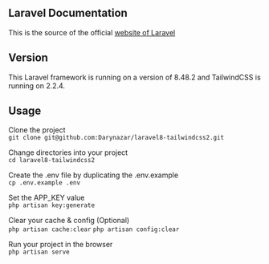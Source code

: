 ## Laravel Documentation
This is the source of the official [website of Laravel](https://laravel.com/)

## Version
This Laravel framework is running on a version of 8.48.2 and TailwindCSS is running on 2.2.4.

## Usage

Clone the project <br>
```git clone git@github.com:Darynazar/laravel8-tailwindcss2.git```

Change directories into your project <br>
```cd laravel8-tailwindcss2```

Create the .env file by duplicating the .env.example <br>
```cp .env.example .env```
 
Set the APP_KEY value <br>
```php artisan key:generate```

Clear your cache & config (Optional) <br>
```php artisan cache:clear```
```php artisan config:clear```


Run your project in the browser <br>
```php artisan serve```
